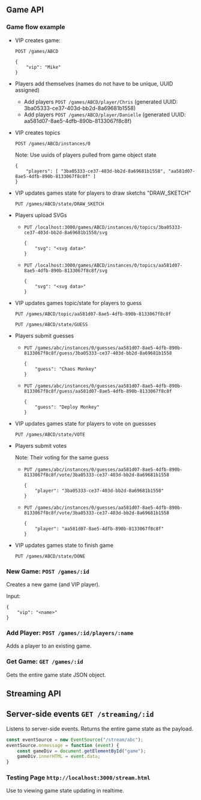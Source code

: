 
## Game API

### Game flow example


* VIP creates game: 

    `POST /games/ABCD`

    ```
    {
        "vip": "Mike"
    }
    ```

* Players add themselves (names do not have to be unique, UUID assigned)
    * Add players `POST /games/ABCD/player/Chris` (generated UUID: 3ba05333-ce37-403d-bb2d-8a69681b1558)
    * Add players `POST /games/ABCD/player/Danielle` (generated UUID: aa581d07-8ae5-4dfb-890b-8133067f8c8f)

* VIP creates topics


    `POST /games/ABCD/instances/0`

    Note: Use uuids of players pulled from game object state

    ```
    {
        "players": [ "3ba05333-ce37-403d-bb2d-8a69681b1558", "aa581d07-8ae5-4dfb-890b-8133067f8c8f" ]
    }
    ```

* VIP updates games state for players to draw sketchs "DRAW_SKETCH"

    `PUT /games/ABCD/state/DRAW_SKETCH`


* Players upload SVGs
    * `PUT /localhost:3000/games/ABCD/instances/0/topics/3ba05333-ce37-403d-bb2d-8a69681b1558/svg`

        ```
        {
            "svg": "<svg data>"
        }
        ```

    * `PUT /localhost:3000/games/ABCD/instances/0/topics/aa581d07-8ae5-4dfb-890b-8133067f8c8f/svg`

        ```
        {
            "svg": "<svg data>"
        }
        ```

* VIP updates games topic/state for players to guess

    `PUT /games/ABCD/topic/aa581d07-8ae5-4dfb-890b-8133067f8c8f`

    `PUT /games/ABCD/state/GUESS`

* Players submit guesses

    * `PUT /games/abc/instances/0/guesses/aa581d07-8ae5-4dfb-890b-8133067f8c8f/guess/3ba05333-ce37-403d-bb2d-8a69681b1558`

        ```
        {
            "guess": "Chaos Monkey"
        }
        ```

    * `PUT /games/abc/instances/0/guesses/aa581d07-8ae5-4dfb-890b-8133067f8c8f/guess/aa581d07-8ae5-4dfb-890b-8133067f8c8f`

        ```
        {
            "guess": "Deploy Monkey"
        }
        ```

* VIP updates games state for players to vote on guessses

    `PUT /games/ABCD/state/VOTE`

* Players submit votes

    Note: Their voting for the same guess

    * `PUT /games/abc/instances/0/guesses/aa581d07-8ae5-4dfb-890b-8133067f8c8f/vote/3ba05333-ce37-403d-bb2d-8a69681b1558`

        ```
        {
            "player": "3ba05333-ce37-403d-bb2d-8a69681b1558"
        }
        ```

    * `PUT /games/abc/instances/0/guesses/aa581d07-8ae5-4dfb-890b-8133067f8c8f/vote/3ba05333-ce37-403d-bb2d-8a69681b1558`

        ```
        {
            "player": "aa581d07-8ae5-4dfb-890b-8133067f8c8f"
        }
        ```

* VIP updates games state to finish game

    `PUT /games/ABCD/state/DONE`


### New Game: `POST /games/:id`

Creates a new game (and VIP player).

Input:

```
{
    "vip": "<name>"
}
```

### Add Player: `POST /games/:id/players/:name`

Adds a player to an existing game.

### Get Game: `GET /games/:id`

Gets the entire game state JSON object.

## Streaming API

## Server-side events `GET /streaming/:id`

Listens to server-side events. Returns the entire game state as the payload.

```javascript
const eventSource = new EventSource("/stream/abc");
eventSource.onmessage = function (event) {
    const gameDiv = document.getElementById("game");
    gameDiv.innerHTML = event.data;
}
```

### Testing Page `http://localhost:3000/stream.html`

Use to viewing game state updating in realtime.

